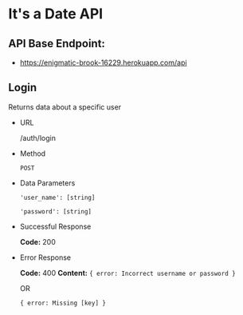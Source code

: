 # It's a Date API

## API Base Endpoint:
* https://enigmatic-brook-16229.herokuapp.com/api

## Login
Returns data about a specific user

* URL

   /auth/login

* Method

   `POST`

* Data Parameters

   `'user_name': [string]`

   `'password': [string]`

* Successful Response

   **Code:** 200

* Error Response

   **Code:** 400
   **Content:** `{ error: Incorrect username or password }`

   OR

   `{ error: Missing [key] }`